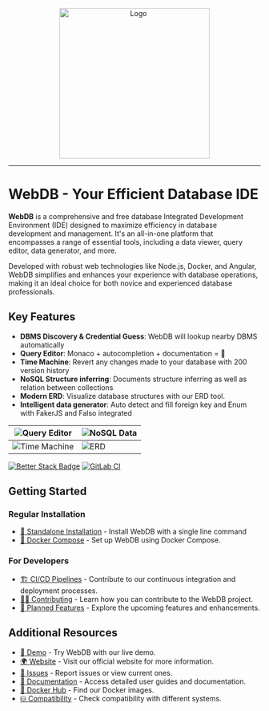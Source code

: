 <p align="center">
  <img src="https://webdb.app/webdb-logo.svg?v=1" alt="Logo" width="300px">
</p>

-----

# WebDB - Your Efficient Database IDE

**WebDB** is a comprehensive and free database Integrated Development Environment (IDE) designed to maximize efficiency in database development and management. It's an all-in-one platform that encompasses a range of essential tools, including a data viewer, query editor, data generator, and more.

Developed with robust web technologies like Node.js, Docker, and Angular, WebDB simplifies and enhances your experience with database operations, making it an ideal choice for both novice and experienced database professionals.

## Key Features

- **DBMS Discovery & Credential Guess**: WebDB will lookup nearby DBMS automatically
- **Query Editor**: Monaco + autocompletion + documentation = 💪
- **Time Machine**: Revert any changes made to your database with 200 version history
- **NoSQL Structure inferring**: Documents structure inferring as well as relation between collections
- **Modern ERD**: Visualize database structures with our ERD tool.
- **Intelligent data generator**: Auto detect and fill foreign key and Enum with FakerJS and Falso integrated

| ![Query Editor](https://webdb.app/editor.png) | ![NoSQL Data](https://webdb.app/nosql.png) |
|-----------------------------------------------|--------------------------------------------|
| ![Time Machine](https://webdb.app/diff.png)   | ![ERD](https://webdb.app/erd.png)          |

[![Better Stack Badge](https://uptime.betterstack.com/status-badges/v1/monitor/10izf.svg)](https://status.webdb.app)
[![GitLab CI](https://gitlab.com/web-db/app/badges/main/pipeline.svg?ignore_skipped=true)](https://gitlab.com/web-db/app/-/pipelines)

## Getting Started

### Regular Installation

- [🐳 Standalone Installation](https://docs.webdb.app/installation/standalone) - Install WebDB with a single line command
- [🐳 Docker Compose](https://docs.webdb.app/installation/compose) - Set up WebDB using Docker Compose.

### For Developers

- [🏗️ CI/CD Pipelines](https://gitlab.com/web-db/app/-/pipelines) - Contribute to our continuous integration and deployment processes.
- [👨‍💻 Contributing](https://github.com/WebDB-App/app/blob/main/CONTRIBUTING.md) - Learn how you can contribute to the WebDB project.
- [📝 Planned Features](https://github.com/WebDB-App/app/blob/main/TODO.md) - Explore the upcoming features and enhancements.

## Additional Resources

- [🧪 Demo](https://demo.webdb.app/) - Try WebDB with our live demo.
- [🌍 Website](https://webdb.app/) - Visit our official website for more information.
- [🐛 Issues](https://github.com/WebDB-App/app/issues) - Report issues or view current ones.
- [📙 Documentation](https://docs.webdb.app/) - Access detailed user guides and documentation.
- [🐳 Docker Hub](https://hub.docker.com/r/webdb/app/) - Find our Docker images.
- [⛁ Compatibility](https://webdb.app/compatibility/) - Check compatibility with different systems.
